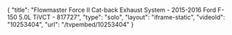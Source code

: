 {
    "title": "Flowmaster Force II Cat-back Exhaust System - 2015-2016 Ford F-150 5.0L TiVCT - 817727",
    "type": "solo",
    "layout": "iframe-static",
    "videoId": "10253404",
    "url": "\/tvpembed\/10253404"
}